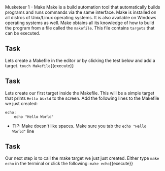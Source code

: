 Musketeer 1 - Make
Make is a build automation tool that automatically builds programs and runs commands via the same interface. Make is installed on all distros of Unix/Linux operating systems. It is also available on Windows operating systems as well. Make obtains all its knowledge of how to build the program from a file called the ```makefile```. This file contains ```targets``` that can be executed. 

## Task
Lets create a Makefile in the editor or by clicking the test below and add a target.
`touch Makefile`{{execute}}

## Task
Lets create our first target inside the Makefile. This will be a simple target that prints ```Hello World``` to the screen. Add the following lines to the Makefile we just created:

```
echo:
    echo "Hello World"
```
* TIP: Make doesn't like spaces. Make sure you tab the ```echo "Hello World"``` line


## Task
Our next step is to call the make target we just just created. Either type ```make echo``` in the terminal or click the following:
`make echo`{{execute}}
